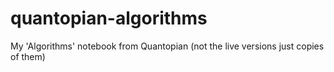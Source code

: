 # quantopian-algorithms
My 'Algorithms' notebook from Quantopian (not the live versions just copies of them)
